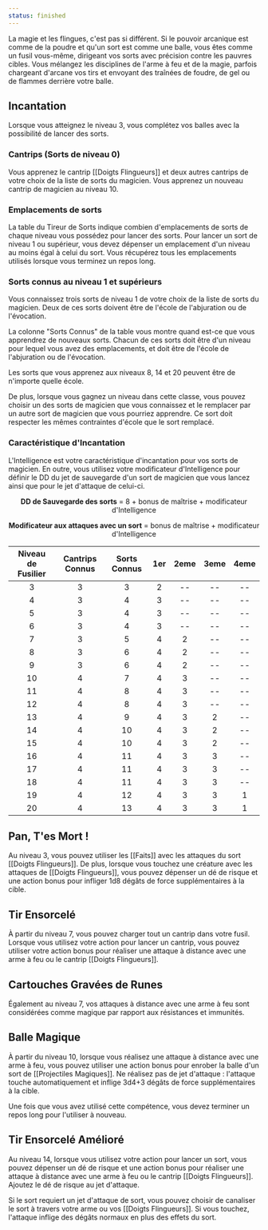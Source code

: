 ```yaml
---
status: finished
---
```

La magie et les flingues, c'est pas si différent. Si le pouvoir arcanique est comme de la poudre et qu'un sort est comme une balle, vous êtes comme un fusil vous-même, dirigeant vos sorts avec précision contre les pauvres cibles. Vous mélangez les disciplines de l'arme à feu et de la magie, parfois chargeant d'arcane vos tirs et envoyant des traînées de foudre, de gel ou de flammes derrière votre balle.

## Incantation

Lorsque vous atteignez le niveau 3, vous complétez vos balles avec la possibilité de lancer des sorts.

### Cantrips (Sorts de niveau 0)

Vous apprenez le cantrip [[Doigts Flingueurs]] et deux autres cantrips de votre choix de la liste de sorts du magicien. Vous apprenez un nouveau cantrip de magicien au niveau 10.

### Emplacements de sorts

La table du Tireur de Sorts indique combien d'emplacements de sorts de chaque niveau vous possédez pour lancer des sorts. Pour lancer un sort de niveau 1 ou supérieur, vous devez dépenser un emplacement d'un niveau au moins égal à celui du sort. Vous récupérez tous les emplacements utilisés lorsque vous terminez un repos long.

### Sorts connus au niveau 1 et supérieurs

Vous connaissez trois sorts de niveau 1 de votre choix de la liste de sorts du magicien. Deux de ces sorts doivent être de l'école de l'abjuration ou de l'évocation.

La colonne "Sorts Connus" de la table vous montre quand est-ce que vous apprendrez de nouveaux sorts.
Chacun de ces sorts doit être d'un niveau pour lequel vous avez des emplacements, et doit être de l'école de l'abjuration ou de l'évocation.

Les sorts que vous apprenez aux niveaux 8, 14 et 20 peuvent être de n'importe quelle école.

De plus, lorsque vous gagnez un niveau dans cette classe, vous pouvez choisir un des sorts de magicien que vous connaissez et le remplacer par un autre sort de magicien que vous pourriez apprendre. Ce sort doit respecter les mêmes contraintes d'école que le sort remplacé.

### Caractéristique d'Incantation

L'Intelligence est votre caractéristique d'incantation pour vos sorts de magicien. En outre, vous utilisez votre modificateur d'Intelligence pour définir le DD du jet de sauvegarde d'un sort de magicien que vous lancez ainsi que pour le jet d'attaque de celui-ci.

<p style="text-align:center"><b>DD de Sauvegarde des sorts</b> = 8 + bonus de maîtrise + modificateur d'Intelligence</p>

<p style="text-align:center"><b>Modificateur aux attaques avec un sort</b> = bonus de maîtrise + modificateur d'Intelligence</p>

| Niveau de Fusilier | Cantrips Connus | Sorts Connus | 1er | 2eme | 3eme | 4eme |
|:------------------:|:---------------:|:------------:|:---:|:----:|:----:|:----:|
| 3 | 3 | 3 | 2 | -- | -- | -- |
| 4 | 3 | 4 | 3 | -- | -- | -- |
| 5 | 3 | 4 | 3 | -- | -- | -- |
| 6 | 3 | 4 | 3 | -- | -- | -- |
| 7 | 3 | 5 | 4 | 2 | -- | -- |
| 8 | 3 | 6 | 4 | 2 | -- | -- |
| 9 | 3 | 6 | 4 | 2 | -- | -- |
| 10 | 4 | 7 | 4 | 3 | -- | -- |
| 11 | 4 | 8 | 4 | 3 | -- | -- |
| 12 | 4 | 8 | 4 | 3 | -- | -- |
| 13 | 4 | 9 | 4 | 3 | 2 | -- |
| 14 | 4 | 10 | 4 | 3 | 2 | -- |
| 15 | 4 | 10 | 4 | 3 | 2 | -- |
| 16 | 4 | 11 | 4 | 3 | 3 | -- |
| 17 | 4 | 11 | 4 | 3 | 3 | -- |
| 18 | 4 | 11 | 4 | 3 | 3 | -- |
| 19 | 4 | 12 | 4 | 3 | 3 | 1 |
| 20 | 4 | 13 | 4 | 3 | 3 | 1 |

## Pan, T'es Mort !

Au niveau 3, vous pouvez utiliser les [[Faits]] avec les attaques du sort [[Doigts Flingueurs]]. De plus, lorsque vous touchez une créature avec les attaques de [[Doigts Flingueurs]], vous pouvez dépenser un dé de risque et une action bonus pour infliger 1d8 dégâts de force supplémentaires à la cible.

## Tir Ensorcelé

À partir du niveau 7, vous pouvez charger tout un cantrip dans votre fusil. Lorsque vous utilisez votre action pour lancer un cantrip, vous pouvez utiliser votre action bonus pour réaliser une attaque à distance avec une arme à feu ou le cantrip [[Doigts Flingueurs]]. 

## Cartouches Gravées de Runes

Également au niveau 7, vos attaques à distance avec une arme à feu sont considérées comme magique par rapport aux résistances et immunités.

## Balle Magique

À partir du niveau 10, lorsque vous réalisez une attaque à distance avec une arme à feu, vous pouvez utiliser une action bonus pour enrober la balle d'un sort de [[Projectiles Magiques]]. Ne réalisez pas de jet d'attaque : l'attaque touche automatiquement et inflige 3d4+3 dégâts de force supplémentaires à la cible.

Une fois que vous avez utilisé cette compétence, vous devez terminer un repos long pour l'utiliser à nouveau.

## Tir Ensorcelé Amélioré

Au niveau 14, lorsque vous utilisez votre action pour lancer un sort, vous pouvez dépenser un dé de risque et une action bonus pour réaliser une attaque à distance avec une arme à feu ou le cantrip [[Doigts Flingueurs]]. Ajoutez le dé de risque au jet d'attaque.

Si le sort requiert un jet d'attaque de sort, vous pouvez choisir de canaliser le sort à travers votre arme ou vos [[Doigts Flingueurs]]. Si vous touchez, l'attaque inflige des dégâts normaux en plus des effets du sort.
